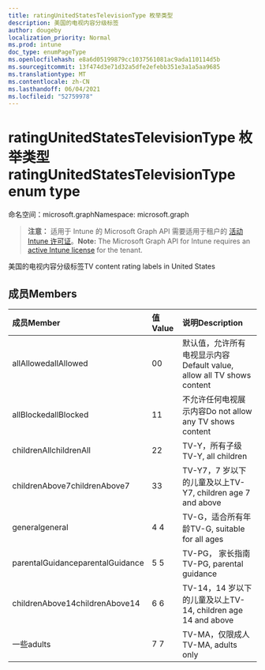 ```yaml
---
title: ratingUnitedStatesTelevisionType 枚举类型
description: 美国的电视内容分级标签
author: dougeby
localization_priority: Normal
ms.prod: intune
doc_type: enumPageType
ms.openlocfilehash: e8a6d05199879cc1037561081ac9ada110114d5b
ms.sourcegitcommit: 13f474d3e71d32a5dfe2efebb351e3a1a5aa9685
ms.translationtype: MT
ms.contentlocale: zh-CN
ms.lasthandoff: 06/04/2021
ms.locfileid: "52759978"
---
```

# <a name="ratingunitedstatestelevisiontype-enum-type"></a><span data-ttu-id="39ae6-103">ratingUnitedStatesTelevisionType 枚举类型</span><span class="sxs-lookup"><span data-stu-id="39ae6-103">ratingUnitedStatesTelevisionType enum type</span></span>

<span data-ttu-id="39ae6-104">命名空间：microsoft.graph</span><span class="sxs-lookup"><span data-stu-id="39ae6-104">Namespace: microsoft.graph</span></span>

> <span data-ttu-id="39ae6-105">**注意：** 适用于 Intune 的 Microsoft Graph API 需要适用于租户的 [活动 Intune 许可证](https://go.microsoft.com/fwlink/?linkid=839381)。</span><span class="sxs-lookup"><span data-stu-id="39ae6-105">**Note:** The Microsoft Graph API for Intune requires an [active Intune license](https://go.microsoft.com/fwlink/?linkid=839381) for the tenant.</span></span>

<span data-ttu-id="39ae6-106">美国的电视内容分级标签</span><span class="sxs-lookup"><span data-stu-id="39ae6-106">TV content rating labels in United States</span></span>

## <a name="members"></a><span data-ttu-id="39ae6-107">成员</span><span class="sxs-lookup"><span data-stu-id="39ae6-107">Members</span></span>
|<span data-ttu-id="39ae6-108">成员</span><span class="sxs-lookup"><span data-stu-id="39ae6-108">Member</span></span>|<span data-ttu-id="39ae6-109">值</span><span class="sxs-lookup"><span data-stu-id="39ae6-109">Value</span></span>|<span data-ttu-id="39ae6-110">说明</span><span class="sxs-lookup"><span data-stu-id="39ae6-110">Description</span></span>|
|:---|:---|:---|
|<span data-ttu-id="39ae6-111">allAllowed</span><span class="sxs-lookup"><span data-stu-id="39ae6-111">allAllowed</span></span>|<span data-ttu-id="39ae6-112">0</span><span class="sxs-lookup"><span data-stu-id="39ae6-112">0</span></span>|<span data-ttu-id="39ae6-113">默认值，允许所有电视显示内容</span><span class="sxs-lookup"><span data-stu-id="39ae6-113">Default value, allow all TV shows content</span></span>|
|<span data-ttu-id="39ae6-114">allBlocked</span><span class="sxs-lookup"><span data-stu-id="39ae6-114">allBlocked</span></span>|<span data-ttu-id="39ae6-115">1</span><span class="sxs-lookup"><span data-stu-id="39ae6-115">1</span></span>|<span data-ttu-id="39ae6-116">不允许任何电视展示内容</span><span class="sxs-lookup"><span data-stu-id="39ae6-116">Do not allow any TV shows content</span></span>|
|<span data-ttu-id="39ae6-117">childrenAll</span><span class="sxs-lookup"><span data-stu-id="39ae6-117">childrenAll</span></span>|<span data-ttu-id="39ae6-118">2</span><span class="sxs-lookup"><span data-stu-id="39ae6-118">2</span></span>|<span data-ttu-id="39ae6-119">TV-Y，所有子级</span><span class="sxs-lookup"><span data-stu-id="39ae6-119">TV-Y, all children</span></span>|
|<span data-ttu-id="39ae6-120">childrenAbove7</span><span class="sxs-lookup"><span data-stu-id="39ae6-120">childrenAbove7</span></span>|<span data-ttu-id="39ae6-121">3</span><span class="sxs-lookup"><span data-stu-id="39ae6-121">3</span></span>|<span data-ttu-id="39ae6-122">TV-Y7，7 岁以下的儿童及以上</span><span class="sxs-lookup"><span data-stu-id="39ae6-122">TV-Y7, children age 7 and above</span></span>|
|<span data-ttu-id="39ae6-123">general</span><span class="sxs-lookup"><span data-stu-id="39ae6-123">general</span></span>|<span data-ttu-id="39ae6-124">4 </span><span class="sxs-lookup"><span data-stu-id="39ae6-124">4</span></span>|<span data-ttu-id="39ae6-125">TV-G，适合所有年龄</span><span class="sxs-lookup"><span data-stu-id="39ae6-125">TV-G, suitable for all ages</span></span>|
|<span data-ttu-id="39ae6-126">parentalGuidance</span><span class="sxs-lookup"><span data-stu-id="39ae6-126">parentalGuidance</span></span>|<span data-ttu-id="39ae6-127">5 </span><span class="sxs-lookup"><span data-stu-id="39ae6-127">5</span></span>|<span data-ttu-id="39ae6-128">TV-PG， 家长指南</span><span class="sxs-lookup"><span data-stu-id="39ae6-128">TV-PG, parental guidance</span></span>|
|<span data-ttu-id="39ae6-129">childrenAbove14</span><span class="sxs-lookup"><span data-stu-id="39ae6-129">childrenAbove14</span></span>|<span data-ttu-id="39ae6-130">6 </span><span class="sxs-lookup"><span data-stu-id="39ae6-130">6</span></span>|<span data-ttu-id="39ae6-131">TV-14，14 岁以下的儿童及以上</span><span class="sxs-lookup"><span data-stu-id="39ae6-131">TV-14, children age 14 and above</span></span>|
|<span data-ttu-id="39ae6-132">一些</span><span class="sxs-lookup"><span data-stu-id="39ae6-132">adults</span></span>|<span data-ttu-id="39ae6-133">7 </span><span class="sxs-lookup"><span data-stu-id="39ae6-133">7</span></span>|<span data-ttu-id="39ae6-134">TV-MA，仅限成人</span><span class="sxs-lookup"><span data-stu-id="39ae6-134">TV-MA, adults only</span></span>|




